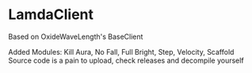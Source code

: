 # LamdaClient
Based on OxideWaveLength's BaseClient

Added Modules: Kill Aura, No Fall, Full Bright, Step, Velocity, Scaffold
Source code is a pain to upload, check releases and decompile yourself
